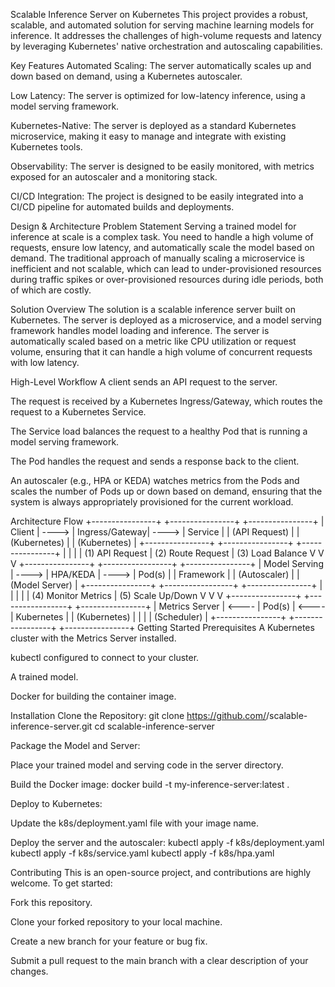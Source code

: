 Scalable Inference Server on Kubernetes
This project provides a robust, scalable, and automated solution for serving machine learning models for inference. It addresses the challenges of high-volume requests and latency by leveraging Kubernetes' native orchestration and autoscaling capabilities.

Key Features
Automated Scaling: The server automatically scales up and down based on demand, using a Kubernetes autoscaler.

Low Latency: The server is optimized for low-latency inference, using a model serving framework.

Kubernetes-Native: The server is deployed as a standard Kubernetes microservice, making it easy to manage and integrate with existing Kubernetes tools.

Observability: The server is designed to be easily monitored, with metrics exposed for an autoscaler and a monitoring stack.

CI/CD Integration: The project is designed to be easily integrated into a CI/CD pipeline for automated builds and deployments.

Design & Architecture
Problem Statement
Serving a trained model for inference at scale is a complex task. You need to handle a high volume of requests, ensure low latency, and automatically scale the model based on demand. The traditional approach of manually scaling a microservice is inefficient and not scalable, which can lead to under-provisioned resources during traffic spikes or over-provisioned resources during idle periods, both of which are costly.

Solution Overview
The solution is a scalable inference server built on Kubernetes. The server is deployed as a microservice, and a model serving framework handles model loading and inference. The server is automatically scaled based on a metric like CPU utilization or request volume, ensuring that it can handle a high volume of concurrent requests with low latency.

High-Level Workflow
A client sends an API request to the server.

The request is received by a Kubernetes Ingress/Gateway, which routes the request to a Kubernetes Service.

The Service load balances the request to a healthy Pod that is running a model serving framework.

The Pod handles the request and sends a response back to the client.

An autoscaler (e.g., HPA or KEDA) watches metrics from the Pods and scales the number of Pods up or down based on demand, ensuring that the system is always appropriately provisioned for the current workload.

Architecture Flow
+----------------+          +----------------+          +----------------+
| Client         | ---->    | Ingress/Gateway| ---->    | Service        |
| (API Request)  |          | (Kubernetes)   |          | (Kubernetes)   |
+----------------+          +----------------+          +----------------+
      |                           |                           |
      | (1) API Request           | (2) Route Request         | (3) Load Balance
      V                           V                           V
+----------------+          +-----------------+          +----------------+
| Model Serving  | ---->    | HPA/KEDA        | ---->    | Pod(s)         |
| Framework      |          | (Autoscaler)    |          | (Model Server) |
+----------------+          +-----------------+          +----------------+
      |                           |                           |
      |                           | (4) Monitor Metrics       | (5) Scale Up/Down
      V                           V                           V
+----------------+          +-----------------+          +----------------+
| Metrics Server | <----    | Pod(s)          | <----    | Kubernetes     |
| (Kubernetes)   |          |                 |          | (Scheduler)    |
+----------------+          +-----------------+          +----------------+
Getting Started
Prerequisites
A Kubernetes cluster with the Metrics Server installed.

kubectl configured to connect to your cluster.

A trained model.

Docker for building the container image.

Installation
Clone the Repository:
git clone https://github.com/<your-username>/scalable-inference-server.git
cd scalable-inference-server

Package the Model and Server:

Place your trained model and serving code in the server directory.

Build the Docker image:
docker build -t my-inference-server:latest .

Deploy to Kubernetes:

Update the k8s/deployment.yaml file with your image name.

Deploy the server and the autoscaler:
kubectl apply -f k8s/deployment.yaml
kubectl apply -f k8s/service.yaml
kubectl apply -f k8s/hpa.yaml

Contributing
This is an open-source project, and contributions are highly welcome. To get started:

Fork this repository.

Clone your forked repository to your local machine.

Create a new branch for your feature or bug fix.

Submit a pull request to the main branch with a clear description of your changes.

